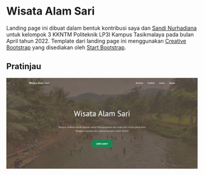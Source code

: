# Wisata Alam Sari

Landing page ini dibuat dalam bentuk kontribusi saya dan [Sandi Nurhadiana](https://github.com/sandinurhadiana) untuk kelompok 3 KKNTM Politeknik LP3I Kampus Tasikmalaya pada bulan April tahun 2022. Template dari landing page ini menggunakan [Creative Bootstrap](https://startbootstrap.com/theme/creative/) yang disediakan oleh [Start Bootstrap](https://startbootstrap.com/).

## Pratinjau

[![Pratinjau](preview.png)](preview.png)